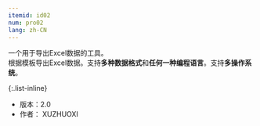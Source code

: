 ```yaml
---
itemid: id02
num: pro02
lang: zh-CN
---
```


一个用于导出Excel数据的工具。   
根据模板导出Excel数据。支持**多种数据格式**和**任何一种编程语言**。支持**多操作系统**。  

{:.list-inline} 

+ 版本：2.0   
+ 作者： XUZHUOXI   
